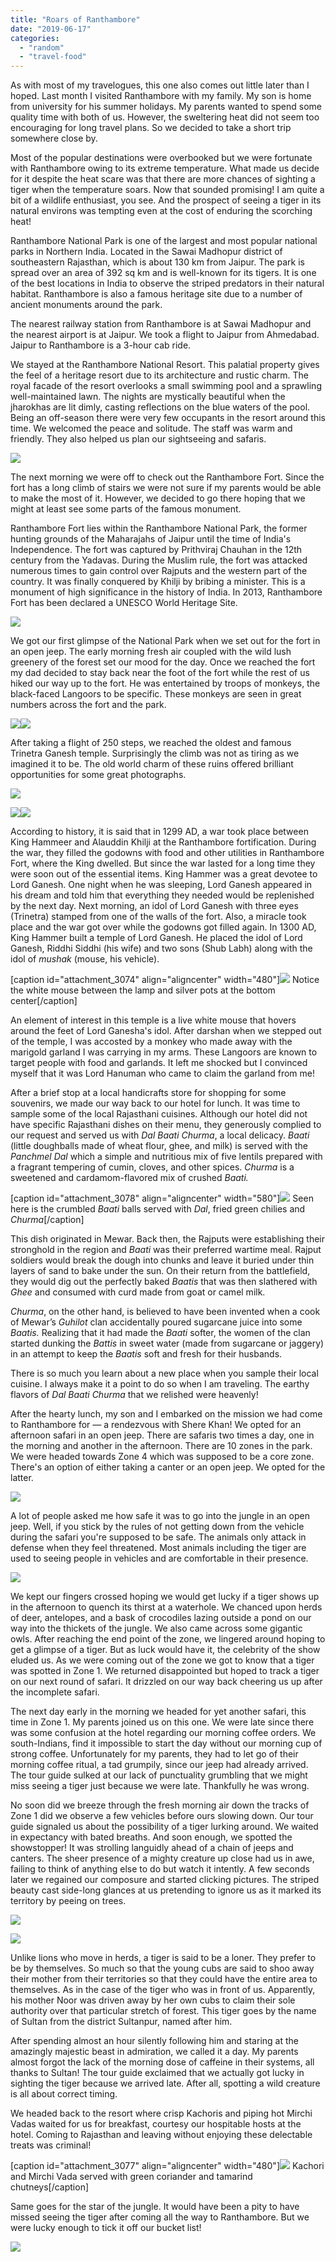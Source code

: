 ```yaml
---
title: "Roars of Ranthambore"
date: "2019-06-17"
categories: 
  - "random"
  - "travel-food"
---
```


As with most of my travelogues, this one also comes out little later than I hoped. Last month I visited Ranthambore with my family. My son is home from university for his summer holidays. My parents wanted to spend some quality time with both of us. However, the sweltering heat did not seem too encouraging for long travel plans. So we decided to take a short trip somewhere close by.

Most of the popular destinations were overbooked but we were fortunate with Ranthambore owing to its extreme temperature. What made us decide for it despite the heat scare was that there are more chances of sighting a tiger when the temperature soars. Now that sounded promising! I am quite a bit of a wildlife enthusiast, you see. And the prospect of seeing a tiger in its natural environs was tempting even at the cost of enduring the scorching heat!

Ranthambore National Park is one of the largest and most popular national parks in Northern India. Located in the Sawai Madhopur district of southeastern Rajasthan, which is about 130 km from Jaipur. The park is spread over an area of 392 sq km and is well-known for its tigers. It is one of the best locations in India to observe the striped predators in their natural habitat. Ranthambore is also a famous heritage site due to a number of ancient monuments around the park.

The nearest railway station from Ranthambore is at Sawai Madhopur and the nearest airport is at Jaipur. We took a flight to Jaipur from Ahmedabad. Jaipur to Ranthambore is a 3-hour cab ride.

We stayed at the Ranthambore National Resort. This palatial property gives the feel of a heritage resort due to its architecture and rustic charm. The royal facade of the resort overlooks a small swimming pool and a sprawling well-maintained lawn. The nights are mystically beautiful when the jharokhas are lit dimly, casting reflections on the blue waters of the pool. Being an off-season there were very few occupants in the resort around this time. We welcomed the peace and solitude. The staff was warm and friendly. They also helped us plan our sightseeing and safaris.

[![](images/CYMERA_20190617_141648-768x1024.jpg)](https://ifsbutsandsetcs.com/wp-content/uploads/2019/06/CYMERA_20190617_141648.jpg)

The next morning we were off to check out the Ranthambore Fort. Since the fort has a long climb of stairs we were not sure if my parents would be able to make the most of it. However, we decided to go there hoping that we might at least see some parts of the famous monument.

Ranthambore Fort lies within the Ranthambore National Park, the former hunting grounds of the Maharajahs of Jaipur until the time of India's Independence. The fort was captured by Prithviraj Chauhan in the 12th century from the Yadavas. During the Muslim rule, the fort was attacked numerous times to gain control over Rajputs and the western part of the country. It was finally conquered by Khilji by bribing a minister. This is a monument of high significance in the history of India. In 2013, Ranthambore Fort has been declared a UNESCO World Heritage Site.

[![](images/CYMERA_20190616_192216-768x1024.jpg)](https://ifsbutsandsetcs.com/wp-content/uploads/2019/06/CYMERA_20190616_192216.jpg)

We got our first glimpse of the National Park when we set out for the fort in an open jeep. The early morning fresh air coupled with the wild lush greenery of the forest set our mood for the day. Once we reached the fort my dad decided to stay back near the foot of the fort while the rest of us hiked our way up to the fort. He was entertained by troops of monkeys, the black-faced Langoors to be specific. These monkeys are seen in great numbers across the fort and the park.

[![](images/CYMERA_20190617_141101-768x1024.jpg)](https://ifsbutsandsetcs.com/wp-content/uploads/2019/06/CYMERA_20190617_141101.jpg)[![](images/CYMERA_20190617_141301-768x1024.jpg)](https://ifsbutsandsetcs.com/wp-content/uploads/2019/06/CYMERA_20190617_141301.jpg)

After taking a flight of 250 steps, we reached the oldest and famous Trinetra Ganesh temple. Surprisingly the climb was not as tiring as we imagined it to be. The old world charm of these ruins offered brilliant opportunities for some great photographs.

[![](images/CYMERA_20190616_185642-768x1024.jpg)](https://ifsbutsandsetcs.com/wp-content/uploads/2019/06/CYMERA_20190616_185642.jpg)

[![](images/CYMERA_20190617_104345-768x1024.jpg)](https://ifsbutsandsetcs.com/wp-content/uploads/2019/06/CYMERA_20190617_104345.jpg)[![](images/CYMERA_20190617_140841-768x1024.jpg)](https://ifsbutsandsetcs.com/wp-content/uploads/2019/06/CYMERA_20190617_140841.jpg)

According to history, it is said that in 1299 AD, a war took place between King Hammeer and Alauddin Khilji at the Ranthambore fortification. During the war, they filled the godowns with food and other utilities in Ranthambore Fort, where the King dwelled. But since the war lasted for a long time they were soon out of the essential items. King Hammer was a great devotee to Lord Ganesh. One night when he was sleeping, Lord Ganesh appeared in his dream and told him that everything they needed would be replenished by the next day. Next morning, an idol of Lord Ganesh with three eyes (Trinetra) stamped from one of the walls of the fort. Also, a miracle took place and the war got over while the godowns got filled again. In 1300 AD, King Hammer built a temple of Lord Ganesh. He placed the idol of Lord Ganesh, Riddhi Siddhi (his wife) and two sons (Shub Labh) along with the idol of _mushak_ (mouse, his vehicle).

\[caption id="attachment\_3074" align="aligncenter" width="480"\][![](images/CYMERA_20190616_183927-768x1024.jpg)](https://ifsbutsandsetcs.com/wp-content/uploads/2019/06/CYMERA_20190616_183927.jpg) Notice the white mouse between the lamp and silver pots at the bottom center\[/caption\]

An element of interest in this temple is a live white mouse that hovers around the feet of Lord Ganesha's idol. After darshan when we stepped out of the temple, I was accosted by a monkey who made away with the marigold garland I was carrying in my arms. These Langoors are known to target people with food and garlands. It left me shocked but I convinced myself that it was Lord Hanuman who came to claim the garland from me!

After a brief stop at a local handicrafts store for shopping for some souvenirs, we made our way back to our hotel for lunch. It was time to sample some of the local Rajasthani cuisines. Although our hotel did not have specific Rajasthani dishes on their menu, they generously complied to our request and served us with _Dal Baati Churma_, a local delicacy. _Baati_ (little doughballs made of wheat flour, ghee, and milk) is served with the _Panchmel Dal_ which a simple and nutritious mix of five lentils prepared with a fragrant tempering of cumin, cloves, and other spices. _Churma_ is a sweetened and cardamom-flavored mix of crushed _Baati._

\[caption id="attachment\_3078" align="aligncenter" width="580"\][![](images/CYMERA_20190616_190212-1024x683.jpg)](https://ifsbutsandsetcs.com/wp-content/uploads/2019/06/CYMERA_20190616_190212.jpg) Seen here is the crumbled _Baati_ balls served with _Dal_, fried green chilies and _Churma_\[/caption\]

This dish originated in Mewar. Back then, the Rajputs were establishing their stronghold in the region and _Baati_ was their preferred wartime meal. Rajput soldiers would break the dough into chunks and leave it buried under thin layers of sand to bake under the sun. On their return from the battlefield, they would dig out the perfectly baked _Baatis_ that was then slathered with _Ghee_ and consumed with curd made from goat or camel milk.

_Churma_, on the other hand, is believed to have been invented when a cook of Mewar’s _Guhilot_ clan accidentally poured sugarcane juice into some _Baatis._ Realizing that it had made the _Baati_ softer, the women of the clan started dunking the _Battis_ in sweet water (made from sugarcane or jaggery) in an attempt to keep the _Baatis_ soft and fresh for their husbands.

There is so much you learn about a new place when you sample their local cuisine. I always make it a point to do so when I am traveling. The earthy flavors of _Dal Baati Churma_ that we relished were heavenly!

After the hearty lunch, my son and I embarked on the mission we had come to Ranthambore for _―_ a rendezvous with Shere Khan! We opted for an afternoon safari in an open jeep. There are safaris two times a day, one in the morning and another in the afternoon. There are 10 zones in the park. We were headed towards Zone 4 which was supposed to be a core zone. There's an option of either taking a canter or an open jeep. We opted for the latter.

[![](images/CYMERA_20190617_140103-768x1024.jpg)](https://ifsbutsandsetcs.com/wp-content/uploads/2019/06/CYMERA_20190617_140103.jpg)

A lot of people asked me how safe it was to go into the jungle in an open jeep. Well, if you stick by the rules of not getting down from the vehicle during the safari you're supposed to be safe. The animals only attack in defense when they feel threatened. Most animals including the tiger are used to seeing people in vehicles and are comfortable in their presence.

[![](images/CYMERA_20190616_190846-768x1024.jpg)](https://ifsbutsandsetcs.com/wp-content/uploads/2019/06/CYMERA_20190616_190846.jpg)

We kept our fingers crossed hoping we would get lucky if a tiger shows up in the afternoon to quench its thirst at a waterhole. We chanced upon herds of deer, antelopes, and a bask of crocodiles lazing outside a pond on our way into the thickets of the jungle. We also came across some gigantic owls. After reaching the end point of the zone, we lingered around hoping to get a glimpse of a tiger. But as luck would have it, the celebrity of the show eluded us. As we were coming out of the zone we got to know that a tiger was spotted in Zone 1. We returned disappointed but hoped to track a tiger on our next round of safari. It drizzled on our way back cheering us up after the incomplete safari.

The next day early in the morning we headed for yet another safari, this time in Zone 1. My parents joined us on this one. We were late since there was some confusion at the hotel regarding our morning coffee orders. We south-Indians, find it impossible to start the day without our morning cup of strong coffee. Unfortunately for my parents, they had to let go of their morning coffee ritual, a tad grumpily, since our jeep had already arrived. The tour guide sulked at our lack of punctuality grumbling that we might miss seeing a tiger just because we were late. Thankfully he was wrong.

No soon did we breeze through the fresh morning air down the tracks of Zone 1 did we observe a few vehicles before ours slowing down. Our tour guide signaled us about the possibility of a tiger lurking around. We waited in expectancy with bated breaths. And soon enough, we spotted the showstopper! It was strolling languidly ahead of a chain of jeeps and canters. The sheer presence of a mighty creature up close had us in awe, failing to think of anything else to do but watch it intently. A few seconds later we regained our composure and started clicking pictures. The striped beauty cast side-long glances at us pretending to ignore us as it marked its territory by peeing on trees.

[![](images/CYMERA_20190616_190701-768x1024.jpg)](https://ifsbutsandsetcs.com/wp-content/uploads/2019/06/CYMERA_20190616_190701.jpg)

[![](images/CYMERA_20190616_190546.jpg)](https://ifsbutsandsetcs.com/wp-content/uploads/2019/06/CYMERA_20190616_190546.jpg)

Unlike lions who move in herds, a tiger is said to be a loner. They prefer to be by themselves. So much so that the young cubs are said to shoo away their mother from their territories so that they could have the entire area to themselves. As in the case of the tiger who was in front of us. Apparently, his mother Noor was driven away by her own cubs to claim their sole authority over that particular stretch of forest. This tiger goes by the name of Sultan from the district Sultanpur, named after him.

After spending almost an hour silently following him and staring at the amazingly majestic beast in admiration, we called it a day. My parents almost forgot the lack of the morning dose of caffeine in their systems, all thanks to Sultan! The tour guide exclaimed that we actually got lucky in sighting the tiger because we arrived late. After all, spotting a wild creature is all about correct timing.

We headed back to the resort where crisp Kachoris and piping hot Mirchi Vadas waited for us for breakfast, courtesy our hospitable hosts at the hotel. Coming to Rajasthan and leaving without enjoying these delectable treats was criminal!

\[caption id="attachment\_3077" align="aligncenter" width="480"\][![](images/CYMERA_20190616_191001-1024x768.jpg)](https://ifsbutsandsetcs.com/wp-content/uploads/2019/06/CYMERA_20190616_191001.jpg) Kachori and Mirchi Vada served with green coriander and tamarind chutneys\[/caption\]

Same goes for the star of the jungle. It would have been a pity to have missed seeing the tiger after coming all the way to Ranthambore. But we were lucky enough to tick it off our bucket list!

[![](images/CYMERA_20190617_135733-1024x768.jpg)](https://ifsbutsandsetcs.com/wp-content/uploads/2019/06/CYMERA_20190617_135733.jpg)
